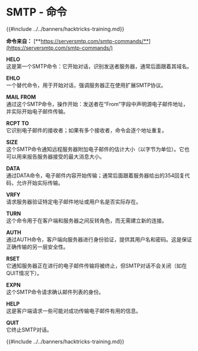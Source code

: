 # SMTP - 命令

{{#include ../../banners/hacktricks-training.md}}

**命令来自：** [**https://serversmtp.com/smtp-commands/**](https://serversmtp.com/smtp-commands/)

**HELO**\
这是第一个SMTP命令：它开始对话，识别发送者服务器，通常后面跟着其域名。

**EHLO**\
一个替代命令，用于开始对话，强调服务器正在使用扩展SMTP协议。

**MAIL FROM**\
通过这个SMTP命令，操作开始：发送者在“From”字段中声明源电子邮件地址，并实际开始电子邮件传输。

**RCPT TO**\
它识别电子邮件的接收者；如果有多个接收者，命令会逐个地址重复。

**SIZE**\
这个SMTP命令通知远程服务器附加电子邮件的估计大小（以字节为单位）。它也可以用来报告服务器接受的最大消息大小。

**DATA**\
通过DATA命令，电子邮件内容开始传输；通常后面跟着服务器给出的354回复代码，允许开始实际传输。

**VRFY**\
请求服务器验证特定电子邮件地址或用户名是否实际存在。

**TURN**\
这个命令用于在客户端和服务器之间反转角色，而无需建立新的连接。

**AUTH**\
通过AUTH命令，客户端向服务器进行身份验证，提供其用户名和密码。这是保证正确传输的另一层安全性。

**RSET**\
它通知服务器正在进行的电子邮件传输将被终止，但SMTP对话不会关闭（如在QUIT情况下）。

**EXPN**\
这个SMTP命令请求确认邮件列表的身份。

**HELP**\
这是客户端请求一些可能对成功传输电子邮件有用的信息。

**QUIT**\
它终止SMTP对话。

{{#include ../../banners/hacktricks-training.md}}
